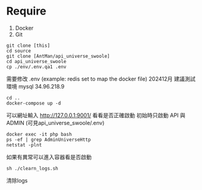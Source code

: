 # Require
1. Docker
2. Git


```Shell
git clone [this]
cd source
git clone [AntMan/api_universe_swoole]
cd api_universe_swoole
cp ./env/.env.qa1 .env

```
需要修改 .env (example: redis set to map the docker file)
202412月 建議測試環境 mysql 34.96.218.9


```Shell
cd ..
docker-compose up -d
```
可以網址輸入 http://127.0.0.1:9001/ 看看是否正確啟動
初始時只啟動 API 與 ADMIN (可見api_universe_swoole/.env)


```Shell
docker exec -it php bash
ps -ef | grep AdminUniverseHttp
netstat -plnt
```
如果有異常可以進入容器看是否啟動


```Shell
sh ./clearn_logs.sh
```
清除logs